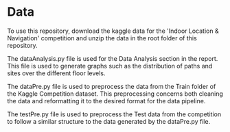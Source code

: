 # Data

To use this repository, download the kaggle data for the 'Indoor Location & Navigation' competition and unzip the data in the root folder of this repository.

The dataAnalysis.py file is used for the Data Analysis section in the report. This file is used to generate graphs such as the distribution of paths and sites over the different floor levels.

The dataPre.py file is used to preprocess the data from the Train folder of the Kaggle Competition dataset. This preprocessing concerns both cleaning the data and reformatting it to the desired format for the data pipeline.

The testPre.py file is used to preprocess the Test data from the competition to follow a similar structure to the data generated by the dataPre.py file.
